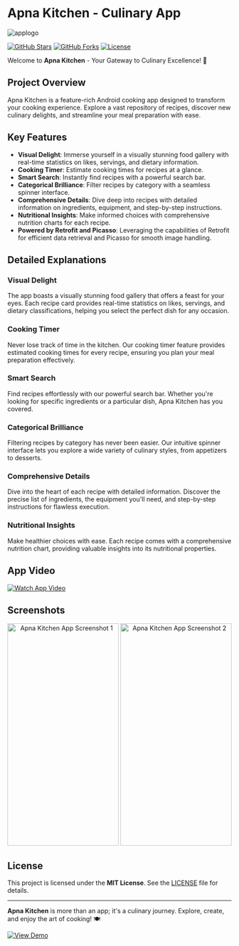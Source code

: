 # Apna Kitchen - Culinary App

![applogo](https://github.com/VedantiBhoyar/Apna_Kitchen/assets/71519458/929118d8-fb36-4d76-9e14-c8911a5089ea)


[![GitHub Stars](https://img.shields.io/github/stars/VedantiBhoyar/Apna_Kitchen?style=for-the-badge&logo=github&color=yellow)](https://github.com/VedantiBhoyar/Apna_Kitchen/stargazers)
[![GitHub Forks](https://img.shields.io/github/forks/VedantiBhoyar/Apna_Kitchen?style=for-the-badge&logo=github&color=green)](https://github.com/VedantiBhoyar/Apna_Kitchen/network/members)
[![License](https://img.shields.io/github/license/VedantiBhoyar/Apna_Kitchen?style=for-the-badge&logo=opensourceinitiative&color=blue)](LICENSE)


Welcome to **Apna Kitchen** - Your Gateway to Culinary Excellence! 🍳

## Project Overview

Apna Kitchen is a feature-rich Android cooking app designed to transform your cooking experience. Explore a vast repository of recipes, discover new culinary delights, and streamline your meal preparation with ease.

## Key Features

- **Visual Delight**: Immerse yourself in a visually stunning food gallery with real-time statistics on likes, servings, and dietary information.
- **Cooking Timer**: Estimate cooking times for recipes at a glance.
- **Smart Search**: Instantly find recipes with a powerful search bar.
- **Categorical Brilliance**: Filter recipes by category with a seamless spinner interface.
- **Comprehensive Details**: Dive deep into recipes with detailed information on ingredients, equipment, and step-by-step instructions.
- **Nutritional Insights**: Make informed choices with comprehensive nutrition charts for each recipe.
- **Powered by Retrofit and Picasso**: Leveraging the capabilities of Retrofit for efficient data retrieval and Picasso for smooth image handling.

## Detailed Explanations

### Visual Delight
The app boasts a visually stunning food gallery that offers a feast for your eyes. Each recipe card provides real-time statistics on likes, servings, and dietary classifications, helping you select the perfect dish for any occasion.

### Cooking Timer
Never lose track of time in the kitchen. Our cooking timer feature provides estimated cooking times for every recipe, ensuring you plan your meal preparation effectively.

### Smart Search
Find recipes effortlessly with our powerful search bar. Whether you're looking for specific ingredients or a particular dish, Apna Kitchen has you covered.

### Categorical Brilliance
Filtering recipes by category has never been easier. Our intuitive spinner interface lets you explore a wide variety of culinary styles, from appetizers to desserts.

### Comprehensive Details
Dive into the heart of each recipe with detailed information. Discover the precise list of ingredients, the equipment you'll need, and step-by-step instructions for flawless execution.

### Nutritional Insights
Make healthier choices with ease. Each recipe comes with a comprehensive nutrition chart, providing valuable insights into its nutritional properties.

## App Video

[![Watch App Video](video_thumbnail.png)](https://github.com/VedantiBhoyar/Apna_Kitchen/assets/71519458/511a2927-d677-488a-ac48-e87c8c8de435)


## Screenshots

<p align="center">
  <img src="screenshot1.png" alt="Apna Kitchen App Screenshot 1" width="250" height="500">
  <img src="screenshot2.png" alt="Apna Kitchen App Screenshot 2" width="250" height="500">
</p>

## License

This project is licensed under the **MIT License**. See the [LICENSE](LICENSE) file for details.

---

**Apna Kitchen** is more than an app; it's a culinary journey. Explore, create, and enjoy the art of cooking! 🍽️

[![View Demo](https://img.shields.io/badge/View%20Demo-blue?style=for-the-badge)](https://yourdemoURL.com)
